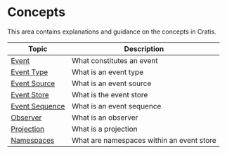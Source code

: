 # Concepts

This area contains explanations and guidance on the concepts in Cratis.

| Topic | Description |
| ------- | ----------- |
| [Event](./event.md) | What constitutes an event |
| [Event Type](./event-type.md) | What is an event type |
| [Event Source](./event-source.md) | What is an event source |
| [Event Store](./event-store.md) | What is the event store |
| [Event Sequence](./event-sequence.md) | What is an event sequence |
| [Observer](./observer.md) | What is an observer |
| [Projection](./projection.md) | What is a projection |
| [Namespaces](./namespaces.md) | What are namespaces within an event store |
